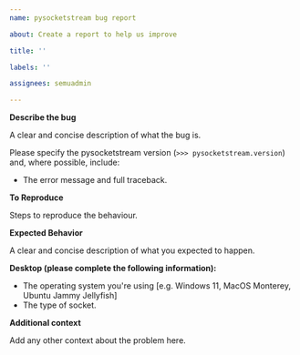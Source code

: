```yaml
---
name: pysocketstream bug report

about: Create a report to help us improve

title: ''

labels: ''

assignees: semuadmin

---
```


**Describe the bug**

A clear and concise description of what the bug is.

Please specify the pysocketstream version (`>>> pysocketstream.version`) and, where possible, include:
- The error message and full traceback.

**To Reproduce**

Steps to reproduce the behaviour.

**Expected Behavior**

A clear and concise description of what you expected to happen.

**Desktop (please complete the following information):**

- The operating system you're using [e.g. Windows 11, MacOS Monterey, Ubuntu Jammy Jellyfish]
- The type of socket.

**Additional context**

Add any other context about the problem here.
